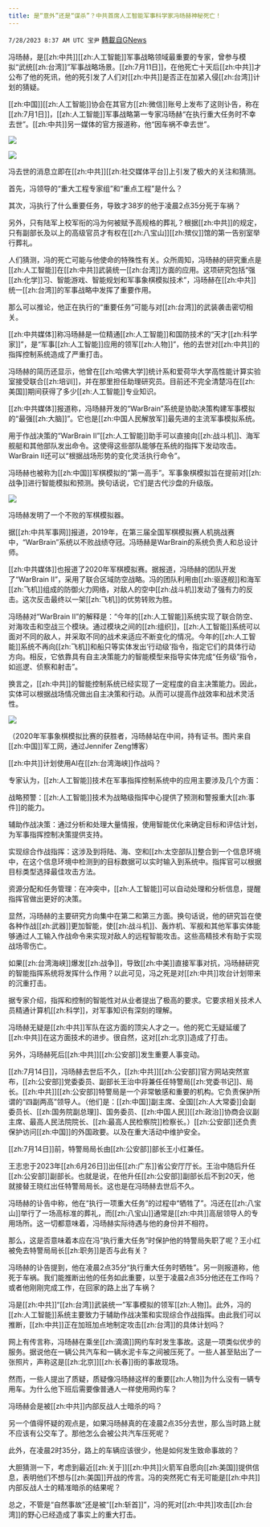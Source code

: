 ```yaml
---
title: 是“意外”还是“谋杀”？中共首席人工智能军事科学家冯旸赫神秘死亡！
---
```

`7/28/2023 8:37 AM UTC 宝尹` [轉載自GNews](https://gnews.org/articles/1494541)

冯旸赫，是[[zh:中共]][[zh:人工智能]]军事战略领域最重要的专家，曾参与模拟“武统[[zh:台湾]]”军事战略场景。[[zh:7月11日]]，在他死亡十天后[[zh:中共]]才公布了他的死讯，他的死引发了人们对[[zh:中共]]是否正在加紧入侵[[zh:台湾]]计划的猜疑。

[[zh:中国]][[zh:人工智能]]协会在其官方[[zh:微信]]账号上发布了这则讣告，称在[[zh:7月1日]]，[[zh:人工智能]]军事战略第一专家冯旸赫“在执行重大任务时不幸去世”。[[zh:中共]]另一媒体的官方报道称，他“因车祸不幸去世”。

![](https://i.imgur.com/auIK1ph.jpg)

![](https://i.imgur.com/Kk8sRH0.jpg)

冯去世的消息立即在[[zh:中共]][[zh:社交媒体平台]]上引发了极大的关注和猜测。

首先，冯领导的“重大工程专家组”和“重点工程”是什么？

其次，冯执行了什么重要任务，导致才38岁的他于凌晨2点35分死于车祸？

另外，只有陆军上校军衔的冯为何被赋予高规格的葬礼？根据[[zh:中共]]的规定，只有副部长及以上的高级官员才有权在[[zh:八宝山]][[zh:殡仪]]馆的第一告别室举行葬礼。

人们猜测，冯的死亡可能与他使命的特殊性有关。众所周知，冯旸赫的研究重点是[[zh:人工智能]]在[[zh:中共]]武装统一[[zh:台湾]]方面的应用。这项研究包括“强[[zh:化学]]习、智能游戏、智能规划和军事象棋模拟技术”，冯旸赫在[[zh:中共]]统一[[zh:台湾]]的军事战略中发挥了重要作用。

那么可以推论，他正在执行的“重要任务”可能与对[[zh:台湾]]的武装袭击密切相关。

[[zh:中共媒体]]称冯旸赫是一位精通[[zh:人工智能]]和国防技术的“天才[[zh:科学家]]”，是“军事[[zh:人工智能]]应用的领军[[zh:人物]]”，他的去世对[[zh:中共]]的指挥控制系统造成了严重打击。

冯旸赫的简历还显示，他曾在[[zh:哈佛大学]]统计系和爱荷华大学高性能计算实验室接受联合[[zh:培训]]，并在那里担任助理研究员。目前还不完全清楚冯在[[zh:美国]]期间获得了多少[[zh:人工智能]]专业知识。

[[zh:中共媒体]]报道称，冯旸赫开发的“WarBrain”系统是协助决策构建军事模拟的“最强[[zh:大脑]]”。它也是[[zh:中国人民解放军]]最先进的主流军事模拟系统。

用于作战决策的“WarBrain II”[[zh:人工智能]]助手可以直接向[[zh:战斗机]]、海军舰艇和其他部队发出命令。这使得这些部队能够在系统的指挥下发动攻击。WarBrain II还可以“根据战场形势的变化灵活执行命令”。

冯旸赫也被称为[[zh:中国]]军棋模拟的“第一高手”。军事象棋模拟旨在提前对[[zh:战争]]进行智能模拟和预测。换句话说，它们是古代沙盘的升级版。

![](https://i.imgur.com/jZRCL4D.jpg)

冯旸赫发明了一个不败的军棋模拟器。

据[[zh:中共军事网]]报道，2019年，在第三届全国军棋模拟赛人机挑战赛中，“WarBrain”系统以不败战绩夺冠。冯旸赫是WarBrain的系统负责人和总设计师。

[[zh:中共媒体]]也报道了2020年军棋模拟赛。据报道，冯旸赫的团队开发了“WarBrain II”，采用了联合区域防空战略。冯的团队利用由[[zh:驱逐舰]]和海军[[zh:飞机]]组成的防御火力网络，对敌人的空中[[zh:战斗机]]发动了强有力的反击。这次反击最终以一架[[zh:飞机]]的优势转败为胜。

冯旸赫对“WarBrain II”的解释是：“今年的[[zh:人工智能]]系统实现了联合防空、对海攻击和空战三个模块。通过模块之间的[[zh:组织]]，[[zh:人工智能]]系统可以面对不同的敌人，并采取不同的战术来适应不断变化的情况。今年的[[zh:人工智能]]系统不再向[[zh:飞机]]和船只等实体发出‘行动级’指令，指定它们的具体行动方向。相反，它依靠具有自主决策能力的智能模型来指导实体完成“任务级”指令，如巡逻、侦察和射击”。

换言之，[[zh:中共]]的智能控制系统已经实现了一定程度的自主决策能力。因此，实体可以根据战场情况做出自主决策和行动。从而可以提高作战效率和战术灵活性。

![](https://i.imgur.com/TT9fucB.jpg)

（2020年军事象棋模拟比赛的获胜者，冯旸赫站在中间，持有证书。图片来自[[zh:中国]]军工网，通过Jennifer Zeng博客）

[[zh:中共]]计划使用AI在[[zh:台湾海峡]]作战吗？

专家认为，[[zh:人工智能]]技术在军事指挥控制系统中的应用主要涉及几个方面：

战略预警：[[zh:人工智能]]技术为战略级指挥中心提供了预测和警报重大[[zh:事件]]的能力。

辅助作战决策：通过分析和处理大量情报，使用智能优化来确定目标和评估计划，为军事指挥控制决策提供支持。

实现综合作战指挥：这涉及到将陆、海、空和[[zh:太空部队]]整合到一个信息环境中，在这个信息环境中检测到的目标数据可以实时输入到系统中。指挥官可以根据目标类型选择最佳攻击方法。

资源分配和任务管理：在冲突中，[[zh:人工智能]]可以自动处理和分析信息，提醒指挥官做出更好的决策。

显然，冯旸赫的主要研究方向集中在第二和第三方面。换句话说，他的研究旨在使各种作战[[zh:武器]]更加智能，使[[zh:战斗机]]、轰炸机、军舰和其他军事实体能够通过人工输入作战命令来实现对敌人的远程智能攻击。这些高精技术有助于实现战场零伤亡。

如果[[zh:台湾海峡]]爆发[[zh:战争]]，导致[[zh:中美]]直接军事对抗，冯旸赫研究的智能指挥系统将发挥什么作用？以此可见，冯之死是对[[zh:中共]]攻台计划带来的沉重打击。

据专家介绍，指挥和控制的智能性对从业者提出了极高的要求。它要求相关技术人员精通计算机[[zh:科学]]，对军事知识有深刻的理解。

冯旸赫无疑是[[zh:中共]]军队在这方面的顶尖人才之一。他的死亡无疑延缓了[[zh:中共]]在这方面技术的进步。很自然，这对[[zh:北京]]造成了打击。

另外，冯旸赫死后[[zh:中共]][[zh:公安部]]发生重要人事变动。

[[zh:7月14日]]，冯旸赫去世后不久，[[zh:中共]][[zh:公安部]]官方网站突然宣布，[[zh:公安部]]党委委员、副部长王治中将兼任任特警局[[zh:党委书记]]、局长。[[zh:中共]][[zh:公安部]]特警局是一个非常敏感和重要的机构。它负责保护所谓的“四副两高”领导人。（他们是：[[zh:中国]]副主席、全国[[zh:人大常委]]会副委员长、[[zh:国务院副总理]]、国务委员、[[zh:中国人民]][[zh:政治]]协商会议副主席、最高人民法院院长、[[zh:最高人民检察院]]检察长。）[[zh:公安部]]还负责保护访问[[zh:中国]]的外国政要。以及在重大活动中维护安全。

[[zh:7月14日]]前，特警局局长由[[zh:公安部]]部长王小红兼任。

王志忠于2023年[[zh:6月26日]]出任[[zh:广东]]省公安厅厅长。王治中随后升任[[zh:公安部]]副部长。也就是说，在他升任[[zh:公安部]]副部长后不到20天，他就接替王晓红出任特警局局长。这也是在冯旸赫去世后不久。

冯旸赫的讣告中称，他在“执行一项重大任务”的过程中“牺牲了”。冯还在[[zh:八宝山]]举行了一场高标准的葬礼，而[[zh:八宝山]]通常是[[zh:中共]]高层领导人的专用场所。这一切都意味着，冯旸赫实际待遇与他的身份并不相符。

那么，这是否意味着本应在冯“执行重大任务”时保护他的特警局失职了呢？王小红被免去特警局局长[[zh:职务]]是否与此有关？

冯旸赫的讣告提到，他在凌晨2点35分“执行重大任务时牺牲”。另一则报道称，他死于车祸。我们能推断出他的任务如此重要，以至于凌晨2点35分他还在工作吗？或者他刚刚完成工作，在回家的路上出了车祸？

冯是[[zh:中共]]“[[zh:台湾]]武装统一”军事模拟的领军[[zh:人物]]。此外，冯的[[zh:人工智能]]系统主要致力于辅助作战决策和实现综合作战指挥。由此我们可以推断，[[zh:中共]]正在加班加点地制定攻击[[zh:台湾]]的具体计划吗？

网上有传言称，冯旸赫在乘坐[[zh:滴滴]]网约车时发生事故。这是一项类似优步的服务。据说他在一辆公共汽车和一辆水泥卡车之间被压死了。一些人甚至贴出了一张照片，声称这是[[zh:北京]][[zh:长春]]街的事故现场。

然而，一些人提出了质疑，质疑像冯旸赫这样的重要[[zh:人物]]为什么没有一辆专用车。为什么他下班后需要像普通人一样使用网约车？

冯旸赫会是被[[zh:中共]]内部反战人士暗杀的吗？

另一个值得怀疑的观点是，如果冯旸赫真的在凌晨2点35分去世，那么当时路上就不应该有公交车了。那他怎么会被公共汽车压死呢？

此外，在凌晨2时35分，路上的车辆应该很少，他是如何发生致命事故的？

大胆猜测一下，考虑到最近[[zh:关于]][[zh:中共]]火箭军自愿向[[zh:美国]]提供信息，表明他们不想与[[zh:美国]]开战的传言。冯的突然死亡有无可能是[[zh:中共]]内部反战人士的精准暗杀的结果呢？

总之，不管是“自然事故”还是被“[[zh:斩首]]”，冯的死对[[zh:中共]]攻击[[zh:台湾]]的野心已经造成了事实上的重大打击。
